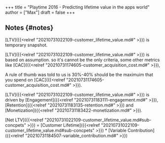 +++
title = "Playtime 2016 - Predicting lifetime value in the apps world"
author = ["Max"]
draft = false
+++

## Notes {#notes}

[LTV]({{<relref "20210731022109-customer_lifetime_value.md#" >}}) is temporary snapshot.

[LTV]({{<relref "20210731022109-customer_lifetime_value.md#" >}}) is based on assumption. so it's cannot be the only criteria, some
other metrics like [CAC]({{<relref "20210731174605-customer_acquisition_cost.md#" >}}),

A rule of thumb was told to us is 30%-40% should be the maximuim that you
spend on [CAC]({{<relref "20210731174605-customer_acquisition_cost.md#" >}}).

[LTV]({{<relref "20210731022109-customer_lifetime_value.md#" >}}) is driven by [Engagement]({{<relref "20210731183111-engagement.md#" >}}), [Retention]({{<relref "20210731183135-retention.md#" >}}) and [Monetization]({{<relref "20210731183422-monetization.md#" >}}).

[Net LTV]({{<relref "20210731022109-customer_lifetime_value.md#sub-concpets" >}}) = [Customer Lifetime]({{<relref "20210731022109-customer_lifetime_value.md#sub-concpets" >}}) \* [Variable Contribution]({{<relref "20210731184507-variable_contribution.md#" >}})